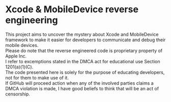 # Xcode & MobileDevice reverse engineering
This project aims to uncover the mystery about Xcode and MobileDevice framework to make it easier for developers to communicate and debug their mobile devices.  
Please do note that the reverse engineered code is proprietary property of Apple Inc.  
I refer to excemptions stated in the DMCA act for educational use Section 1201(a)(1)(C).  
The code presented here is solely for the purpose of educating developers, not for them to make use of it.  
If GitHub will proceed action when any of the involved parties claims a DMCA violation is made, I have good beliefs to think that will be an act of censorship.  

